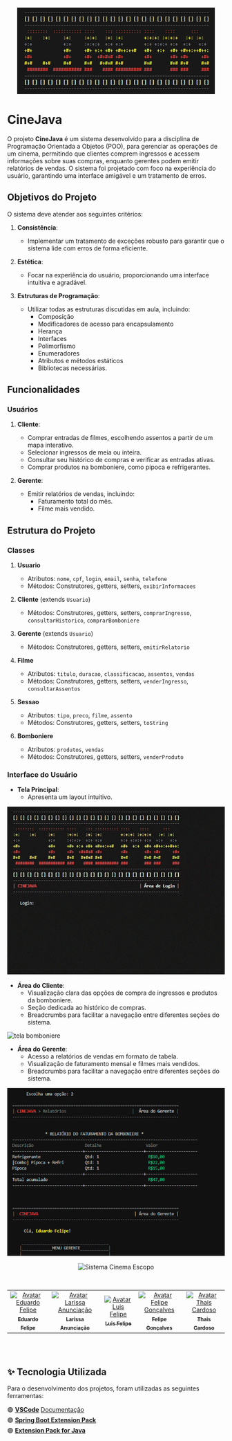 <p align="center">
   <img height="200px" src="https://raw.githubusercontent.com/thaiscardosodemello/serratec.residenciatic/refs/heads/main/assets/cinema.png" alt="Sistema Cinema"/>
</p>

# CineJava

O projeto **CineJava** é um sistema desenvolvido para a disciplina de Programação Orientada a Objetos (POO), para gerenciar as operações de um cinema, permitindo que clientes comprem ingressos e acessem informações sobre suas compras, enquanto gerentes podem emitir relatórios de vendas. O sistema foi projetado com foco na experiência do usuário, garantindo uma interface amigável e um tratamento de erros.

## Objetivos do Projeto

O sistema deve atender aos seguintes critérios:

1. **Consistência**:
   - Implementar um tratamento de exceções robusto para garantir que o sistema lide com erros de forma eficiente.

2. **Estética**:
   - Focar na experiência do usuário, proporcionando uma interface intuitiva e agradável.

3. **Estruturas de Programação**:
   - Utilizar todas as estruturas discutidas em aula, incluindo:
     - Composição
     - Modificadores de acesso para encapsulamento
     - Herança
     - Interfaces
     - Polimorfismo
     - Enumeradores
     - Atributos e métodos estáticos
     - Bibliotecas necessárias.

## Funcionalidades

### Usuários

1. **Cliente**:
   - Comprar entradas de filmes, escolhendo assentos a partir de um mapa interativo.
   - Selecionar ingressos de meia ou inteira.
   - Consultar seu histórico de compras e verificar as entradas ativas.
   - Comprar produtos na bomboniere, como pipoca e refrigerantes.

2. **Gerente**:
   - Emitir relatórios de vendas, incluindo:
     - Faturamento total do mês.
     - Filme mais vendido.

## Estrutura do Projeto

### Classes

1. **Usuario**
   - Atributos: `nome`, `cpf`, `login`, `email`, `senha`, `telefone`
   - Métodos: Construtores, getters, setters, `exibirInformacoes`

2. **Cliente** (extends `Usuario`)
   - Métodos: Construtores, getters, setters, `comprarIngresso`, `consultarHistorico`, `comprarBomboniere`

3. **Gerente** (extends `Usuario`)
   - Métodos: Construtores, getters, setters,  `emitirRelatorio`

4. **Filme**
   - Atributos: `titulo`, `duracao`, `classificacao`, `assentos`, `vendas`
   - Métodos: Construtores, getters, setters, `venderIngresso`, `consultarAssentos`

5. **Sessao**
   - Atributos: `tipo`, `preco`, `filme`, `assento`
   - Métodos: Construtores, getters, setters, `toString`

6. **Bomboniere**
   - Atributos: `produtos`, `vendas`
   - Métodos: Construtores, getters, setters, `venderProduto`

### Interface do Usuário

- **Tela Principal**:
  - Apresenta um layout intuitivo.
<img src="https://raw.githubusercontent.com/thaiscardosodemello/serratec.residenciatic/refs/heads/main/assets/login-min.gif" alt="tela login">

- **Área do Cliente**:
  - Visualização clara das opções de compra de ingressos e produtos da bomboniere.
  - Seção dedicada ao histórico de compras.
  - Breadcrumbs para facilitar a navegação entre diferentes seções do sistema.
<img src="https://github.com/thaiscardosodemello/serratec.residenciatic/blob/main/assets/bomboniere-min.gif" alt="tela bomboniere">

- **Área do Gerente**:
  - Acesso a relatórios de vendas em formato de tabela.
  - Visualização de faturamento mensal e filmes mais vendidos.
  - Breadcrumbs para facilitar a navegação entre diferentes seções do sistema.
<img src="https://raw.githubusercontent.com/thaiscardosodemello/serratec.residenciatic/refs/heads/main/assets/relatorio.jpg" alt="tela relatorio">

<p align="center">
   <img src="https://example.com/escopo_cinema.jpg" alt="Sistema Cinema Escopo"/>
</p>

<br/>
<table align="center">
    <tr>
    <td align="center">
      <a href="https://github.com/eduardofmonteiro">
        <img src="https://avatars.githubusercontent.com/u/44728582?v=4" width="100px;" alt="Avatar Eduardo Felipe"/><br>
        <sub>
          <b>Eduardo Felipe</b>
        </sub>
      </a>
    </td>
    <td align="center">
      <a href="https://github.com/lari-blip">
        <img src="https://avatars.githubusercontent.com/u/177570877?v=4" width="100px;" alt="Avatar Larissa Anunciação"/><br>
        <sub>
          <b>Larissa Anunciação</b>
        </sub>
      </a>
    </td>
    <td align="center">
      <a href="https://github.com/elipekkkj">
        <img src="https://avatars.githubusercontent.com/u/177887930?v=4" width="100px;" alt="Avatar Luis Felipe"/><br>
        <sub>
          <b>Luis Felipe</b>
        </sub>
      </a>
    </td>
    <td align="center">
      <a href="https://github.com/Felipe-Goncalves-Lima">
        <img src="https://avatars.githubusercontent.com/u/163328613?v=4" width="100px;" alt="Avatar Felipe Gonçalves"/><br>
        <sub>
          <b>Felipe Gonçalves</b>
        </sub>
      </a>
    </td>
    <td align="center">
      <a href="https://github.com/thaiscardosodemello">
        <img src="https://avatars.githubusercontent.com/u/14929797?v=4" width="100px;" alt="Avatar Thais Cardoso"/><br>
        <sub>
          <b>Thais Cardoso</b>
        </sub>
      </a>
    </td>
</table>

</br>

</br>

## ✨ Tecnologia Utilizada

Para o desenvolvimento dos projetos, foram utilizadas as seguintes ferramentas:

🟣 **[VSCode](https://code.visualstudio.com)** [Documentação](https://code.visualstudio.com/docs)</br>
🟣 **[Spring Boot Extension Pack](https://marketplace.visualstudio.com/items?itemName=vmware.vscode-boot-dev-pack)**</br>
🟣 **[Extension Pack for Java](https://marketplace.visualstudio.com/items?itemName=vscjava.vscode-java-pack)**</br>
